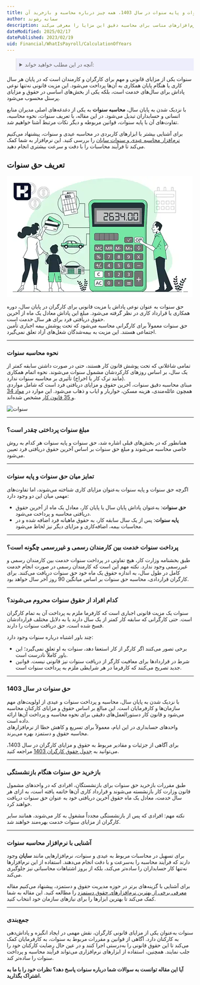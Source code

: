 ```yaml
---
title: حق سنوات و پایه سنوات در سال 1403، همه چیز درباره محاسبه و بازخرید آن
author: سمانه رشوند
description: سنوات پاداشی قانونی است که به کارگران در پایان سال کاری یا هنگام پایان همکاری پرداخت می‌شود. این مقاله به نحوه محاسبه سنوات، تفاوت آن با پایه سنوات و قوانین مرتبط پرداخته و نرم‌افزارهای مناسب برای محاسبه دقیق این مزایا را معرفی می‌کند.
dateModified: 2025/02/17
datePublished: 2023/02/19
uid: Financial/WhatIsPayroll/CalculationOfYears
---
```

<blockquote style="background-color:#eeeefc; padding:0.5rem">
<details>
  <summary>آنچه در این مطلب خواهید خواند:</summary>
  <ul>
    <li>تعریف حق سنوات</li>
    <li>نحوه محاسبه سنوات</li>
    <li>مبلغ سنوات پرداختی چقدر است؟</li>
    <li>تمایز میان حق سنوات و پایه سنوات</li>
    <li>پرداخت سنوات خدمت بین کارمندان رسمی و غیررسمی چگونه است؟</li>
    <li>کدام افراد از حقوق سنوات محروم می‌شوند؟</li>
    <li>حق سنوات در سال 1403</li>
    <li>بازخرید حق سنوات هنگام بازنشستگی</li>
    <li>آشنایی با نرم‌افزار محاسبه سنوات</li>
  </ul>
</details>
</blockquote>

سنوات یکی از مزایای قانونی و مهم برای کارگران و کارمندان است که در پایان هر سال کاری یا هنگام پایان همکاری به آن‌ها پرداخت می‌شود. این مزیت قانونی نه‌تنها نوعی پاداش برای سال‌های خدمت است، بلکه یکی از بخش‌های اساسی در حقوق و مزایای پرسنل محسوب می‌شود. 

با نزدیک شدن به پایان سال، **محاسبه سنوات** به یکی از دغدغه‌های اصلی مدیران منابع انسانی و حسابداران تبدیل می‌شود. در این مقاله، با تعریف سنوات، نحوه محاسبه، تفاوت‌های آن با پایه سنوات، قوانین مربوطه و دیگر نکات مرتبط آشنا خواهیم شد.  

برای آشنایی بیشتر با ابزارهای کاربردی در محاسبه عیدی و سنوات، پیشنهاد می‌کنیم <a href="https://www.hooshkar.com/Software/Sayan/Module/Payroll" target="_blank">نرم‌افزار محاسبه عیدی و سنوات سایان</a> را بررسی کنید. این نرم‌افزار به شما کمک می‌کند تا فرآیند محاسبات را با دقت و سرعت بیشتری انجام دهید.

## تعریف حق سنوات

![حق سنوات چیست](./Images/CalculationOfYears-02.webp)

حق سنوات به عنوان نوعی پاداش یا مزیت قانونی برای کارگران در پایان سال، دوره همکاری یا قرارداد کاری در نظر گرفته می‌شود. مبلغ این پاداش معادل یک ماه از آخرین حقوق دریافتی فرد برای هر سال خدمت است.  
حق سنوات معمولاً برای کارگرانی محاسبه می‌شود که تحت پوشش بیمه اجباری تأمین اجتماعی هستند. این مزیت به بیمه‌شدگان شغل‌های آزاد تعلق نمی‌گیرد.  

---

### نحوه محاسبه سنوات
تمامی شاغلانی که تحت پوشش قانون کار هستند، حتی در صورت داشتن سابقه کمتر از یک سال، بر اساس روزهای کارکردشان مشمول سنوات می‌شوند. نحوه اتمام همکاری (مانند ترک کار یا اخراج) تأثیری بر محاسبه سنوات ندارد.  
مبنای محاسبه دقیق سنوات، آخرین حقوق و مزایای دریافتی فرد است که شامل مواردی همچون عائله‌مندی، هزینه مسکن، خواربار و ایاب و ذهاب می‌شود. این موارد در <a href="https://www.mcls.gov.ir/fa/law/267/%d9%81%d8%b5%d9%84-%d8%b3%d9%88%d9%85-%d8%b4%d8%b1%d8%a7%db%8c%d8%b7-%da%a9%d8%a7%d8%b1" target="_blank">مواد 34 و 35 قانون کار</a>
 مشخص شده‌اند.  

![سنوات](./Images/CalculationOfYears.webp)

---

### مبلغ سنوات پرداختی چقدر است؟

همانطور که در بخش‌های قبلی اشاره شد، حق سنوات و پایه سنوات هر کدام به روش خاصی محاسبه می‌شوند و مبلغ حق سنوات بر اساس آخرین حقوق دریافتی فرد تعیین می‌شود.

---

### تمایز میان حق سنوات و پایه سنوات
اگرچه حق سنوات و پایه سنوات به‌عنوان مزایای کاری شناخته می‌شوند، اما تفاوت‌های مهمی میان این دو وجود دارد:  
- **حق سنوات**: به‌عنوان پاداش پایان سال یا پایان کار، معادل یک ماه از آخرین حقوق دریافتی محاسبه و پرداخت می‌شود.  
- **پایه سنوات**: پس از یک سال سابقه کار، به حقوق ماهیانه فرد اضافه شده و در محاسبات بیمه، اضافه‌کاری و مزایای دیگر نیز لحاظ می‌شود.  

---

### پرداخت سنوات خدمت بین کارمندان رسمی و غیررسمی چگونه است؟

طبق بخشنامه وزارت کار، هیچ تفاوتی در پرداخت سنوات خدمت بین کارمندان رسمی و غیررسمی وجود ندارد. نکته مهم این است که کارمندان رسمی در صورت انجام خدمت کامل در طول سال، به اندازه حقوق یک ماه خود حق سنوات دریافت می‌کنند. برای کارگران قراردادی، محاسبه حق سنوات بر اساس میانگین 90 روز آخر سال خواهد بود.

---

### کدام افراد از حقوق سنوات محروم می‌شوند؟
سنوات یک مزیت قانونی اجباری است که کارفرما ملزم به پرداخت آن به تمام کارگران است. حتی کارگرانی که سابقه کار کمتر از یک سال دارند یا به دلایل مختلف قراردادشان فسخ شده است، حق دریافت سنوات را دارند.  

چند باور اشتباه درباره سنوات وجود دارد:  
- برخی تصور می‌کنند اگر کارگر از کار استعفا دهد، سنوات به او تعلق نمی‌گیرد؛ این باور کاملاً نادرست است.  
- شرط در قراردادها برای معافیت کارگر از دریافت سنوات نیز قانونی نیست. قوانین جدید تصریح می‌کنند که کارفرما در هر شرایطی ملزم به پرداخت سنوات است.  

---

### حق سنوات در سال 1403
با نزدیک شدن به پایان سال، محاسبه و پرداخت سنوات و عیدی از اولویت‌های مهم سازمان‌ها و کارفرمایان است. این مبالغ بر اساس حقوق و مزایای کارکنان محاسبه می‌شود و قانون کار دستورالعمل‌های دقیقی برای نحوه محاسبه و پرداخت آن‌ها ارائه داده است.  
واحدهای حسابداری در این ایام، معمولاً برای تسریع و کاهش خطا از نرم‌افزارهای محاسبه حقوق و دستمزد بهره می‌برند.  

برای آگاهی از جزئیات و مقادیر مربوط به حقوق و مزایای کارگران در سال 1403، می‌توانید به <a href="https://www.hooshkar.com/Wiki/Payroll/Payroll1403" target="_blank">جدول حقوق کارگران 1403</a> مراجعه کنید.

---

### بازخرید حق سنوات هنگام بازنشستگی

طبق مقررات بازخرید حق سنوات برای بازنشستگان، افرادی که در واحدهای مشمول قانون وزارت کار بازنشسته می‌شوند و قرارداد کاری آن‌ها خاتمه یافته است، به ازای هر سال خدمت، معادل یک ماه حقوق آخرین دریافتی خود به عنوان حق سنوات دریافت خواهند کرد.

نکته مهم: افرادی که پس از بازنشستگی مجدداً مشغول به کار می‌شوند، همانند سایر کارگران از مزایای سنوات خدمت بهره‌مند خواهند شد.

---

### آشنایی با نرم‌افزار محاسبه سنوات
برای تسهیل در محاسبات مربوط به عیدی و سنوات، نرم‌افزارهایی مانند **سایان** وجود دارند که فرآیند محاسبه را به‌سرعت و با دقت انجام می‌دهند. استفاده از این نرم‌افزارها نه‌تنها کار حسابداران را ساده‌تر می‌کند، بلکه از بروز اشتباهات محاسباتی نیز جلوگیری می‌کند.  

برای آشنایی با گزینه‌های برتر در حوزه مدیریت حقوق و دستمزد، پیشنهاد می‌کنیم مقاله <a href="https://www.hooshkar.com/Wiki/Financial/TheBestPayrollSoftware" target="_blank">معرفی برخی از بهترین نرم‌افزارهای حقوق دستمزد</a> را مطالعه کنید. این مقاله به شما کمک می‌کند تا بهترین ابزارها را برای نیازهای سازمان خود انتخاب کنید.

---

### جمع‌بندی
سنوات به‌عنوان یکی از مزایای قانونی کارگران، نقش مهمی در ایجاد انگیزه و پاداش‌دهی به کارکنان دارد. آگاهی از قوانین و مقررات مربوط به سنوات، به کارفرمایان کمک می‌کند تا این حقوق قانونی را به‌درستی اجرا کنند و در عین حال رضایت کارکنان خود را جلب نمایند. همچنین، استفاده از ابزارهای نرم‌افزاری می‌تواند فرآیند محاسبه و پرداخت سنوات را ساده‌تر کند.  

**آیا این مقاله توانست به سوالات شما درباره سنوات پاسخ دهد؟ نظرات خود را با ما به اشتراک بگذارید.**